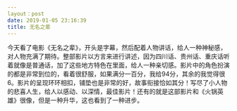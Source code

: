 ```yaml
---
layout：post
date: 2019-01-05 23:16:39
title: 无名之辈
---
```


今天看了电影《无名之辈》，开头是字幕，然后配着人物讲话，给人一种神秘感，对人物充满了期待。整部影片以方言来进行讲述，因为四川话、贵州话、重庆话听着就像是普通话，加了这些地方特色在里面，给人一种亲切感。影片中的角色扮演的都是非常到位的，看着很舒服，如果满分一百分，我给94分，其余的我觉得很6。影片的呈现环环相扣，铺垫也是非常的好，故事衔接恰如其分！写尽了小人物的悲喜人生，给人以感动、以深情，最佳影片！还有的就是这部影片和《火锅英雄》很像，但是一种升华，这也看到了一种进步。
